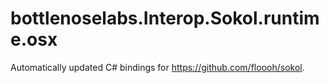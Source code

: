 
# bottlenoselabs.Interop.Sokol.runtime.osx

Automatically updated C# bindings for https://github.com/floooh/sokol.